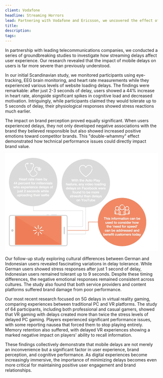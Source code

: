 ```yaml
---
client: Vodafone
headline: Streaming Horrors
lead: Partnering with Vodafone and Ericsson, we uncovered the effect of streaming delays — turns out it's about the same as watching a horror movie!
title:
description: 
tags: 
---
```


In partnership with leading telecommunications companies, we conducted a series of groundbreaking studies to investigate how streaming delays affect user experience. Our research revealed that the impact of mobile delays on users is far more severe than previously understood.

In our initial Scandinavian study, we monitored participants using eye-tracking, EEG brain monitoring, and heart rate measurements while they experienced various levels of website loading delays. The findings were remarkable: after just 2-3 seconds of delay, users showed a 44% increase in heart rate, alongside significant spikes in cognitive load and decreased motivation. Intriguingly, while participants claimed they would tolerate up to 5 seconds of delay, their physiological responses showed stress reactions much earlier.

The impact on brand perception proved equally significant. When users experienced delays, they not only developed negative associations with the brand they believed responsible but also showed increased positive emotions toward competitor brands. This "double-whammy" effect demonstrated how technical performance issues could directly impact brand value.

![Courtesy of Ericsson Consumer Labs Report](/img/ericsson-horror.png)

Our follow-up study exploring cultural differences between German and Indonesian users revealed fascinating variations in delay tolerance. While German users showed stress responses after just 1 second of delay, Indonesian users remained tolerant up to 9 seconds. Despite these timing differences, the negative emotional responses remained consistent across cultures. The study also found that both service providers and content platforms suffered brand damage from poor performance.

Our most recent research focused on 5G delays in virtual reality gaming, comparing experiences between traditional PC and VR platforms. The study of 64 participants, including both professional and casual gamers, showed that VR gaming with delays created more than twice the stress levels of delayed PC gaming. Players experienced significant performance issues, with some reporting nausea that forced them to stop playing entirely. Memory retention also suffered, with delayed VR experiences showing a marked negative impact on players' ability to recall information.

These findings collectively demonstrate that mobile delays are not merely an inconvenience but a significant factor in user experience, brand perception, and cognitive performance. As digital experiences become increasingly immersive, the importance of minimizing delays becomes even more critical for maintaining positive user engagement and brand relationships.